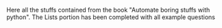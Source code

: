 Here all the stuffs contained from the book "Automate boring stuffs with python".
The Lists portion has been completed with all example questions
